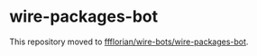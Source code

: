 # wire-packages-bot

This repository moved to [ffflorian/wire-bots/wire-packages-bot](https://github.com/ffflorian/wire-bots/tree/master/packages/wire-packages-bot).
